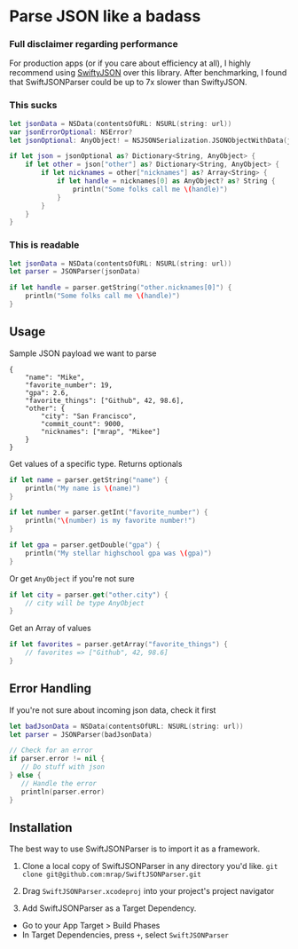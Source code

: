 # Parse JSON like a badass

### Full disclaimer regarding performance

For production apps (or if you care about efficiency at all),
I highly recommend using [SwiftyJSON](https://github.com/SwiftyJSON/SwiftyJSON)
over this library. After benchmarking, I found that SwiftJSONParser could be
up to 7x slower than SwiftyJSON.

### This sucks

```swift
let jsonData = NSData(contentsOfURL: NSURL(string: url))
var jsonErrorOptional: NSError?
let jsonOptional: AnyObject! = NSJSONSerialization.JSONObjectWithData(jsonData, options: NSJSONReadingOptions(0), error: &jsonErrorOptional)

if let json = jsonOptional as? Dictionary<String, AnyObject> {
    if let other = json["other"] as? Dictionary<String, AnyObject> {
        if let nicknames = other["nicknames"] as? Array<String> {
            if let handle = nicknames[0] as AnyObject? as? String {
                println("Some folks call me \(handle)")
            }
        }
    }
}
```

### This is readable

```swift
let jsonData = NSData(contentsOfURL: NSURL(string: url))
let parser = JSONParser(jsonData)

if let handle = parser.getString("other.nicknames[0]") {
    println("Some folks call me \(handle)")
}
```


## Usage

Sample JSON payload we want to parse

    {
        "name": "Mike",
        "favorite_number": 19,
        "gpa": 2.6,
        "favorite_things": ["Github", 42, 98.6],
        "other": {
            "city": "San Francisco",
            "commit_count": 9000,
            "nicknames": ["mrap", "Mikee"]
        }
    }

Get values of a specific type. Returns optionals

```swift
if let name = parser.getString("name") {
    println("My name is \(name)")
}

if let number = parser.getInt("favorite_number") {
    println("\(number) is my favorite number!")
}

if let gpa = parser.getDouble("gpa") {
    println("My stellar highschool gpa was \(gpa)")
}
```

Or get `AnyObject` if you're not sure

```swift
if let city = parser.get("other.city") {
    // city will be type AnyObject
}
```

Get an Array of values

```swift
if let favorites = parser.getArray("favorite_things") {
    // favorites => ["Github", 42, 98.6]
}
```

## Error Handling

If you're not sure about incoming json data, check it first

```swift
let badJsonData = NSData(contentsOfURL: NSURL(string: url))
let parser = JSONParser(badJsonData)

// Check for an error
if parser.error != nil {
   // Do stuff with json
} else {
   // Handle the error
   println(parser.error)
}
```

## Installation
The best way to use SwiftJSONParser is to import it as a framework.

1.  Clone a local copy of SwiftJSONParser in any directory you'd like.
``
git clone git@github.com:mrap/SwiftJSONParser.git
``
2. Drag `SwiftJSONParser.xcodeproj` into your project's project navigator

3. Add SwiftJSONParser as a Target Dependency.
- Go to your App Target > Build Phases
- In Target Dependencies, press `+`, select `SwiftJSONParser`
